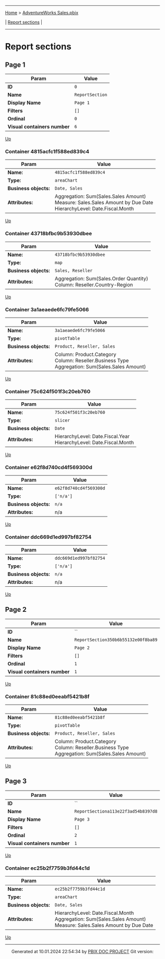 ----

[Home](./index.md) > [AdventureWorks Sales.pbix](AdventureWorks%20Sales.pbix_report.md)

| [Report sections](#report-sections) |

----


# Report sections

## Page 1

| Param  | Value  |
|---|---|
| **ID** | `0` |
| **Name** | `ReportSection` |
| **Display Name** | `Page 1` |
| **Filters** | `[]` |
| **Ordinal** | `0` |
| **Visual containers number** | `6` |

[Up](#report-sections)



### Container 4815acfc1f588ed839c4 

| Param  | Value  |
|---|---|
| **Name:** | `4815acfc1f588ed839c4` |
| **Type:** | `areaChart` |
| **Business objects:**  | `Date, Sales` | 
| **Attributes:**  | Aggregation: Sum(Sales.Sales Amount)<br/> Measure: Sales.Sales Amount by Due Date<br/> HierarchyLevel: Date.Fiscal.Month | 

[Up](#report-sections)




### Container 43718bfbc9b53930dbee 

| Param  | Value  |
|---|---|
| **Name:** | `43718bfbc9b53930dbee` |
| **Type:** | `map` |
| **Business objects:**  | `Sales, Reseller` | 
| **Attributes:**  | Aggregation: Sum(Sales.Order Quantity)<br/> Column: Reseller.Country-Region | 

[Up](#report-sections)




### Container 3a1aeaede6fc79fe5066 

| Param  | Value  |
|---|---|
| **Name:** | `3a1aeaede6fc79fe5066` |
| **Type:** | `pivotTable` |
| **Business objects:**  | `Product, Reseller, Sales` | 
| **Attributes:**  | Column: Product.Category<br/> Column: Reseller.Business Type<br/> Aggregation: Sum(Sales.Sales Amount) | 

[Up](#report-sections)




### Container 75c624f501f3c20eb760 

| Param  | Value  |
|---|---|
| **Name:** | `75c624f501f3c20eb760` |
| **Type:** | `slicer` |
| **Business objects:**  | `Date` | 
| **Attributes:**  | HierarchyLevel: Date.Fiscal.Year<br/> HierarchyLevel: Date.Fiscal.Month | 

[Up](#report-sections)




### Container e62f8d740cd4f569300d 

| Param  | Value  |
|---|---|
| **Name:** | `e62f8d740cd4f569300d` |
| **Type:** | `['n/a']` |
| **Business objects:**  | `n/a` | 
| **Attributes:**  | n/a | 

[Up](#report-sections)




### Container ddc669d1ed997bf82754 

| Param  | Value  |
|---|---|
| **Name:** | `ddc669d1ed997bf82754` |
| **Type:** | `['n/a']` |
| **Business objects:**  | `n/a` | 
| **Attributes:**  | n/a | 

[Up](#report-sections)


## Page 2

| Param  | Value  |
|---|---|
| **ID** | `` |
| **Name** | `ReportSection350b6b55132e00f8ba89` |
| **Display Name** | `Page 2` |
| **Filters** | `[]` |
| **Ordinal** | `1` |
| **Visual containers number** | `1` |

[Up](#report-sections)



### Container 81c88ed0eeabf5421b8f 

| Param  | Value  |
|---|---|
| **Name:** | `81c88ed0eeabf5421b8f` |
| **Type:** | `pivotTable` |
| **Business objects:**  | `Product, Reseller, Sales` | 
| **Attributes:**  | Column: Product.Category<br/> Column: Reseller.Business Type<br/> Aggregation: Sum(Sales.Sales Amount) | 

[Up](#report-sections)


## Page 3

| Param  | Value  |
|---|---|
| **ID** | `` |
| **Name** | `ReportSectiona113e22f3ad54b8397d8` |
| **Display Name** | `Page 3` |
| **Filters** | `[]` |
| **Ordinal** | `2` |
| **Visual containers number** | `1` |

[Up](#report-sections)



### Container ec25b2f7759b3fd44c1d 

| Param  | Value  |
|---|---|
| **Name:** | `ec25b2f7759b3fd44c1d` |
| **Type:** | `areaChart` |
| **Business objects:**  | `Date, Sales` | 
| **Attributes:**  | HierarchyLevel: Date.Fiscal.Month<br/> Aggregation: Sum(Sales.Sales Amount)<br/> Measure: Sales.Sales Amount by Due Date | 

[Up](#report-sections)







----
<p align="center">
Generated at 10.01.2024 22:54:34 by <a href='https://github.com/dop12/pbix_doc'>PBIX DOC PROJECT</a> Git version: 
</p>